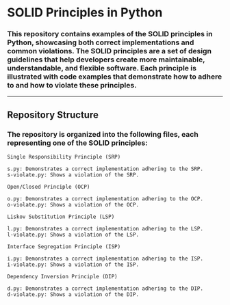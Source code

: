 # SOLID Principles in Python

### This repository contains examples of the SOLID principles in Python, showcasing both correct implementations and common violations. The SOLID principles are a set of design guidelines that help developers create more maintainable, understandable, and flexible software. Each principle is illustrated with code examples that demonstrate how to adhere to and how to violate these principles.

---------------------------------------------------------

## Repository Structure
### The repository is organized into the following files, each representing one of the SOLID principles:

```
Single Responsibility Principle (SRP)

s.py: Demonstrates a correct implementation adhering to the SRP.
s-violate.py: Shows a violation of the SRP.

Open/Closed Principle (OCP)

o.py: Demonstrates a correct implementation adhering to the OCP.
o-violate.py: Shows a violation of the OCP.

Liskov Substitution Principle (LSP)

l.py: Demonstrates a correct implementation adhering to the LSP.
l-violate.py: Shows a violation of the LSP.

Interface Segregation Principle (ISP)

i.py: Demonstrates a correct implementation adhering to the ISP.
i-violate.py: Shows a violation of the ISP.

Dependency Inversion Principle (DIP)

d.py: Demonstrates a correct implementation adhering to the DIP.
d-violate.py: Shows a violation of the DIP.
```
